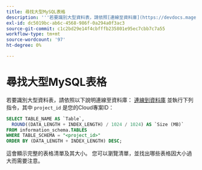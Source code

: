```yaml
---
title: 尋找大型MySQL表格
description: '''若要識別大型資料表，請依照[連線至資料庫](https://devdocs.magento.com/cloud/project/project-conf-files_services-mysql.html#connect-to-the-database)文章中的說明連線至資料庫，然後執行下列命令，其中''project_id''是您的Cloud專案ID：'''
exl-id: dc5019bc-ab6c-4568-986f-0a294a0f3ac3
source-git-commit: c1c2bd29e14f4cbfffb235801e95ec7cbb7c7a55
workflow-type: tm+mt
source-wordcount: '97'
ht-degree: 0%

---
```


# 尋找大型MySQL表格

若要識別大型資料表，請依照以下說明連線至資料庫： [連線到資料庫](https://devdocs.magento.com/cloud/project/project-conf-files_services-mysql.html#connect-to-the-database) 並執行下列指令，其中 `project_id` 是您的Cloud專案ID：

```sql
SELECT TABLE_NAME AS `Table`,
  ROUND((DATA_LENGTH + INDEX_LENGTH) / 1024 / 1024) AS `Size (MB)`
FROM information_schema.TABLES
WHERE TABLE_SCHEMA = "<project_id>"
ORDER BY (DATA_LENGTH + INDEX_LENGTH) DESC;
```

這會顯示完整的表格清單及其大小。 您可以瀏覽清單，並找出哪些表格因大小過大而需要注意。
